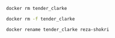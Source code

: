 ```bash
docker rm tender_clarke
```

```bash
docker rm -f tender_clarke
```

```bash
docker rename tender_clarke reza-shokri
```